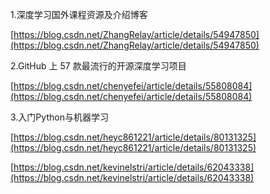 1.深度学习国外课程资源及介绍博客

[https://blog.csdn.net/ZhangRelay/article/details/54947850](https://blog.csdn.net/ZhangRelay/article/details/54947850)

2.GitHub 上 57 款最流行的开源深度学习项目

[https://blog.csdn.net/chenyefei/article/details/55808084](https://blog.csdn.net/chenyefei/article/details/55808084)

3.入门Python与机器学习

[https://blog.csdn.net/heyc861221/article/details/80131325](https://blog.csdn.net/heyc861221/article/details/80131325)

[https://blog.csdn.net/kevinelstri/article/details/62043338](https://blog.csdn.net/kevinelstri/article/details/62043338)





